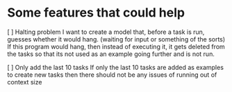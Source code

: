 # Some features that could help
[ ] Halting problem
I want to create a model that, before a task is run, guesses whether it would hang. (waiting for input or something of the sorts) If this program would hang,
then instead of executing it, it gets deleted from the tasks so that its not used as an example going further and is not run.

[ ] Only add the last 10 tasks
If only the last 10 tasks are added as examples to create new tasks then  there should not be any issues of running out of context size
